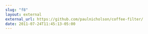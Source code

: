 ```yaml
---
slug: "f8"
layout: external
external_url: https://github.com/paulnicholson/coffee-filter/
date: 2011-07-24T11:45:13-05:00
---
```

